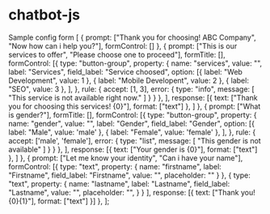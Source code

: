 # chatbot-js

Sample config form
[
{
prompt: ["Thank you for choosing! ABC Company", "Now how can i help you?"],
formControl: []
},
{
prompt: ["This is our services to offer", "Please choose one to proceed"],
formTitle: [],
formControl: [{
type: "button-group",
property: {
name: "services",
value: "",
label: "Services",
field_label: "Service choosed",
option: [{
label: "Web Development",
value: 1
},
{
label: "Mobile Developent",
value: 2
},
{
label: "SEO",
value: 3
},
],
},
rule: {
accept: [1, 3],
error: {
type: "info",
message: [
"This service is not available right now."
]
}
}
}, ],
response: [{
text: ["Thank you for choosing this services! {0}"],
format: ["text"]
}, ]
},
{
prompt: ["What is gender?"],
formTitle: [],
formControl: [{
type: "button-group",
property: {
name: "gender",
value: "",
label: "Gender",
field_label: "Gender",
option: [{
label: "Male",
value: 'male'
},
{
label: "Female",
value: 'female'
},
],
},
rule: {
accept: ['male', 'female'],
error: {
type: "list",
message: [
"This gender is not available"
]
}
}
}, ],
response: [{
text: ["Your gender is {0}"],
format: ["text"]
}, ]
},
{
prompt: ["Let me know your identity", "Can i have your name"],
formControl: [{
type: "text",
property: {
name: "firstname",
label: "Firstname",
field_label: "Firstname",
value: "",
placeholder: ""
}
},
{
type: "text",
property: {
name: "lastname",
label: "Lastname",
field_label: "Lastname",
value: "",
placeholder: "",
}
}
],
response: [{
text: ["Thank you! {0}{1}"],
format: ["text"]
}]
},
];
